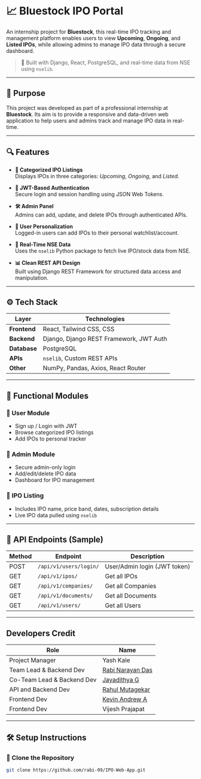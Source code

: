 # 📈 Bluestock IPO Portal

An internship project for **Bluestock**, this real-time IPO tracking and management platform enables users to view **Upcoming**, **Ongoing**, and **Listed IPOs**, while allowing admins to manage IPO data through a secure dashboard.

> 🚀 Built with Django, React, PostgreSQL, and real-time data from NSE using `nselib`.

---

## 🎯 Purpose

This project was developed as part of a professional internship at **Bluestock**. Its aim is to provide a responsive and data-driven web application to help users and admins track and manage IPO data in real-time.

---

## 🔍 Features

- **📅 Categorized IPO Listings**  
  Displays IPOs in three categories: *Upcoming*, *Ongoing*, and *Listed*.

- **🔐 JWT-Based Authentication**  
  Secure login and session handling using JSON Web Tokens.

- **🛠 Admin Panel**  
  Admins can add, update, and delete IPOs through authenticated APIs.

- **👤 User Personalization**  
  Logged-in users can add IPOs to their personal watchlist/account.

- **📡 Real-Time NSE Data**  
  Uses the `nselib` Python package to fetch live IPO/stock data from NSE.

- **📊 Clean REST API Design**  
  Built using Django REST Framework for structured data access and manipulation.

---

## ⚙️ Tech Stack

| Layer       | Technologies                                 |
|-------------|---------------------------------------------|
| **Frontend**| React, Tailwind CSS, CSS                      |
| **Backend** | Django, Django REST Framework, JWT Auth      |
| **Database**| PostgreSQL                                   |
| **APIs**    | `nselib`, Custom REST APIs                    |
| **Other**   | NumPy, Pandas, Axios, React Router            |

---

## 🧩 Functional Modules

### 👥 User Module
- Sign up / Login with JWT
- Browse categorized IPO listings
- Add IPOs to personal tracker

### 🔧 Admin Module
- Secure admin-only login
- Add/edit/delete IPO data
- Dashboard for IPO management

### 📃 IPO Listing
- Includes IPO name, price band, dates, subscription details
- Live IPO data pulled using `nselib`

---

## 🧪 API Endpoints (Sample)

| Method | Endpoint                   | Description                   |
|--------|----------------------------|-------------------------------|
| POST   | `/api/v1/users/login/`     | User/Admin login (JWT token)  |
| GET    | `/api/v1/ipos/`            | Get all IPOs                  |
| GET    | `/api/v1/companies/`       | Get all Companies             |
| GET    | `/api/v1/documents/`       | Get all Documents             |
| GET    | `/api/v1/users/`           | Get all Users                 |


---
## Developers Credit

| Role                      | Name                                                    |
|---------------------------|---------------------------------------------------------|
| Project Manager           | Yash Kale                                               |
| Team Lead & Backend Dev   | [Rabi Narayan Das](https://github.com/rabi-09)          |
| Co-Team Lead & Backend Dev| [Jayadithya G](https://github.com/jayadithya-g7)        |
| API and Backend Dev       | [Rahul Mutagekar](https://github.com/rahulm7978)        |
| Frontend Dev              | [Kevin Andrew A](https://github.com/Andrew-Kevin-007)   |
| Frontend Dev              | Vijesh Prajapat                                         |

---
## 🛠 Setup Instructions

### 🔁 Clone the Repository
```bash
git clone https://github.com/rabi-09/IPO-Web-App.git






